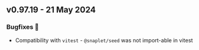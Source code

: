 ## v0.97.19 - 21 May 2024

### Bugfixes 🐛
* Compatibility with `vitest` - `@snaplet/seed` was not import-able in vitest